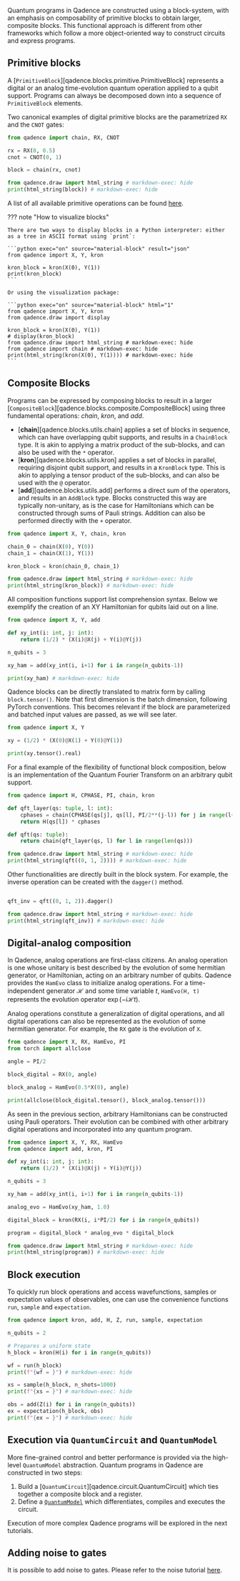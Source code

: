 Quantum programs in Qadence are constructed using a block-system, with an emphasis on composability of primitive blocks to obtain larger, composite blocks. This functional approach is different from other frameworks which follow a more object-oriented way to construct circuits and express programs.

## Primitive blocks

A [`PrimitiveBlock`][qadence.blocks.primitive.PrimitiveBlock] represents a digital or an analog time-evolution quantum operation applied to a qubit support. Programs can always be decomposed down into a sequence of `PrimitiveBlock` elements.

Two canonical examples of digital primitive blocks are the parametrized `RX` and the `CNOT` gates:

```python exec="on" source="material-block" html="1" session="getting_started"
from qadence import chain, RX, CNOT

rx = RX(0, 0.5)
cnot = CNOT(0, 1)

block = chain(rx, cnot)

from qadence.draw import html_string # markdown-exec: hide
print(html_string(block)) # markdown-exec: hide
```

A list of all available primitive operations can be found [here](../api/operations.md).

??? note "How to visualize blocks"

	There are two ways to display blocks in a Python interpreter: either as a tree in ASCII format using `print`:

	```python exec="on" source="material-block" result="json"
	from qadence import X, Y, kron

	kron_block = kron(X(0), Y(1))
	print(kron_block)
	```

	Or using the visualization package:

	```python exec="on" source="material-block" html="1"
	from qadence import X, Y, kron
	from qadence.draw import display

	kron_block = kron(X(0), Y(1))
	# display(kron_block)
	from qadence.draw import html_string # markdown-exec: hide
	from qadence import chain # markdown-exec: hide
	print(html_string(kron(X(0), Y(1)))) # markdown-exec: hide
	```

## Composite Blocks

Programs can be expressed by composing blocks to result in a larger [`CompositeBlock`][qadence.blocks.composite.CompositeBlock] using three fundamental operations:
_chain_, _kron_, and _add_.

- [**chain**][qadence.blocks.utils.chain] applies a set of blocks in sequence, which can have overlapping qubit supports, and results in a `ChainBlock` type. It is akin to applying a matrix product of the sub-blocks, and can also be used with the `*` operator.
- [**kron**][qadence.blocks.utils.kron] applies a set of blocks in parallel, requiring disjoint qubit support, and results in a `KronBlock` type. This is akin to applying a tensor product of the sub-blocks, and can also be used with the `@` operator.
- [**add**][qadence.blocks.utils.add] performs a direct sum of the operators, and results in an `AddBlock` type. Blocks constructed this way are typically non-unitary, as is the case for Hamiltonians which can be constructed through sums of Pauli strings. Addition can also be performed directly with the `+` operator.

```python exec="on" source="material-block" html="1" session="getting_started"
from qadence import X, Y, chain, kron

chain_0 = chain(X(0), Y(0))
chain_1 = chain(X(1), Y(1))

kron_block = kron(chain_0, chain_1)

from qadence.draw import html_string # markdown-exec: hide
print(html_string(kron_block)) # markdown-exec: hide
```

All composition functions support list comprehension syntax. Below we exemplify the creation of an XY Hamiltonian for qubits laid out on a line.

```python exec="on" source="material-block" result="json" session="getting_started"
from qadence import X, Y, add

def xy_int(i: int, j: int):
	return (1/2) * (X(i)@X(j) + Y(i)@Y(j))

n_qubits = 3

xy_ham = add(xy_int(i, i+1) for i in range(n_qubits-1))

print(xy_ham) # markdown-exec: hide
```

Qadence blocks can be directly translated to matrix form by calling `block.tensor()`. Note that first dimension is the batch dimension, following PyTorch conventions. This becomes relevant if the block are parameterized and batched input values are passed, as we will see later.

```python exec="on" source="material-block" result="json" session="getting_started"
from qadence import X, Y

xy = (1/2) * (X(0)@X(1) + Y(0)@Y(1))

print(xy.tensor().real)
```

For a final example of the flexibility of functional block composition, below is an implementation of the Quantum Fourier Transform on an arbitrary qubit support.

```python exec="on" source="material-block" html="1" session="getting_started"
from qadence import H, CPHASE, PI, chain, kron

def qft_layer(qs: tuple, l: int):
	cphases = chain(CPHASE(qs[j], qs[l], PI/2**(j-l)) for j in range(l+1, len(qs)))
	return H(qs[l]) * cphases

def qft(qs: tuple):
	return chain(qft_layer(qs, l) for l in range(len(qs)))

from qadence.draw import html_string # markdown-exec: hide
print(html_string(qft((0, 1, 2)))) # markdown-exec: hide
```

Other functionalities are directly built in the block system. For example, the inverse operation can be created with the `dagger()` method.

```python exec="on" source="material-block" html="1" session="getting_started"

qft_inv = qft((0, 1, 2)).dagger()

from qadence.draw import html_string # markdown-exec: hide
print(html_string(qft_inv)) # markdown-exec: hide
```

## Digital-analog composition

In Qadence, analog operations are first-class citizens. An analog operation is one whose unitary is best described by the evolution of some hermitian generator, or Hamiltonian, acting on an arbitrary number of qubits. Qadence provides the `HamEvo` class to initialize analog operations. For a time-independent generator $\mathcal{H}$ and some time variable $t$, `HamEvo(H, t)` represents the evolution operator $\exp(-i\mathcal{H}t)$.

Analog operations constitute a generalization of digital operations, and all digital operations can also be represented as the evolution of some hermitian generator. For example, the `RX` gate is the evolution of `X`.

```python exec="on" source="material-block" session="getting_started" result="json"
from qadence import X, RX, HamEvo, PI
from torch import allclose

angle = PI/2

block_digital = RX(0, angle)

block_analog = HamEvo(0.5*X(0), angle)

print(allclose(block_digital.tensor(), block_analog.tensor()))
```

As seen in the previous section, arbitrary Hamiltonians can be constructed using Pauli operators. Their evolution can be combined with other arbitrary digital operations and incorporated into any quantum program.

```python exec="on" source="material-block" session="getting_started" html="1"
from qadence import X, Y, RX, HamEvo
from qadence import add, kron, PI

def xy_int(i: int, j: int):
	return (1/2) * (X(i)@X(j) + Y(i)@Y(j))

n_qubits = 3

xy_ham = add(xy_int(i, i+1) for i in range(n_qubits-1))

analog_evo = HamEvo(xy_ham, 1.0)

digital_block = kron(RX(i, i*PI/2) for i in range(n_qubits))

program = digital_block * analog_evo * digital_block

from qadence.draw import html_string # markdown-exec: hide
print(html_string(program)) # markdown-exec: hide
```

## Block execution

To quickly run block operations and access wavefunctions, samples or expectation values of observables, one can use the convenience functions `run`, `sample` and `expectation`.

```python exec="on" source="material-block" result="json" session="index"
from qadence import kron, add, H, Z, run, sample, expectation

n_qubits = 2

# Prepares a uniform state
h_block = kron(H(i) for i in range(n_qubits))

wf = run(h_block)
print(f"{wf = }") # markdown-exec: hide

xs = sample(h_block, n_shots=1000)
print(f"{xs = }") # markdown-exec: hide

obs = add(Z(i) for i in range(n_qubits))
ex = expectation(h_block, obs)
print(f"{ex = }") # markdown-exec: hide
```

## Execution via `QuantumCircuit` and `QuantumModel`

More fine-grained control and better performance is provided via the high-level `QuantumModel` abstraction. Quantum programs in Qadence are constructed in two steps:

1. Build a [`QuantumCircuit`][qadence.circuit.QuantumCircuit] which ties together a composite block and a register.
2. Define a [`QuantumModel`](quantummodels.md) which differentiates, compiles and executes the circuit.

Execution of more complex Qadence programs will be explored in the next tutorials.


## Adding noise to gates

It is possible to add noise to gates. Please refer to the noise tutorial [here](../tutorials/realistic_sims/noise.md).
